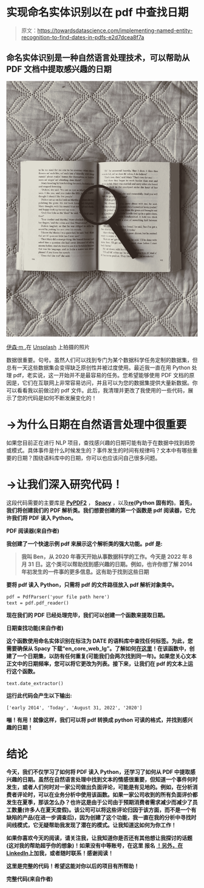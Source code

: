 # 实现命名实体识别以在 pdf 中查找日期

> 原文：<https://towardsdatascience.com/implementing-named-entity-recognition-to-find-dates-in-pdfs-e2d7dcea8f7a>

## 命名实体识别是一种自然语言处理技术，可以帮助从 PDF 文档中提取感兴趣的日期

![](img/62941f4643dc0c3d6496305f1f5e1c28.png)

[伊森·m .](https://unsplash.com/@itsethan?utm_source=medium&utm_medium=referral)在 [Unsplash](https://unsplash.com?utm_source=medium&utm_medium=referral) 上拍摄的照片

数据很重要。句号。虽然人们可以找到专门为某个数据科学任务定制的数据集，但总有一天这些数据集会变得缺乏原创性并被过度使用。最近我一直在用 Python 处理 pdf，老实说，这一开始并不是最容易的任务。您希望能够使用 PDF 文档的原因是，它们在互联网上非常容易访问，并且可以为您的数据集提供大量新数据。你可以看看我以前做过的 pdf 文件。此后，我清理并更改了我使用的一些代码，展示了您的代码是如何不断发展变化的！

[](/natural-language-processing-pdf-processing-function-for-obtaining-a-general-overview-6fa63e81fbf1)  

# →为什么日期在自然语言处理中很重要

如果您目前正在进行 NLP 项目，查找感兴趣的日期可能有助于在数据中找到趋势或模式。具体事件是什么时候发生的？事件发生的时间有规律吗？文本中有哪些重要的日期？围绕语料库中的日期，你可以也应该问自己很多问题。

# **→让我们深入研究代码！**

这段代码需要的主要库是 [**PyPDF2**](https://pypi.org/project/PyPDF2/) ， [**Spacy**](https://spacy.io/) ，以及[**re**](https://docs.python.org/3/library/re.html)**(Python 固有的)**。**首先，我们将创建我们的 PDF 解析类。我们想要创建的第一个函数是 pdf 阅读器，它允许我们将 PDF 读入 Python。**

**PDF 阅读器(来自作者)**

**我创建了一个快速示例 pdf 来展示这个解析类的强大功能。pdf 是:**

> **我叫 Ben，从 2020 年春天开始从事数据科学的工作。今天是 2022 年 8 月 31 日。这个类可以帮助找到感兴趣的日期。例如，也许你想了解 2014 年初发生的一件事的更多信息。这有助于找到这些日期**

**要将 pdf 读入 Python，只需将 pdf 的文件路径放入 pdf 解析对象类中。**

```
pdf = PdfParser('your file path here')
text = pdf.pdf_reader()
```

**现在我们的 PDF 已经处理完毕，我们可以创建一个函数来提取日期。**

**日期查找功能(来自作者)**

**这个函数使用命名实体识别在标注为 DATE 的语料库中查找任何标签。为此，您需要确保从 Spacy 下载“en_core_web_lg”。了解如何[在这里](https://spacy.io/models/en)！在该函数中，创建了一个日期集，以防有任何重复(可能我们会两次找到同一年)。如果您关心文本正文中的日期频率，您可以将它更改为列表。接下来，让我们在 pdf 的文本上运行这个函数。**

```
text.date_extractor()
```

**运行此代码会产生以下输出:**

```
['early 2014', 'Today', 'August 31, 2022', '2020']
```

**嘣！有用！就像这样，我们可以将 pdf 转换成 python 可读的格式，并找到感兴趣的日期！**

# **结论**

**今天，我们不仅学习了如何将 PDF 读入 Python，还学习了如何从 PDF 中提取感兴趣的日期。虽然在自然语言处理中找到文本的情感很重要，但知道一个事件何时发生，或者人们何时对一家公司做出负面评论，可能是有见地的。例如，在分析消费者评论时，可以在业务分析中使用该函数。如果一家公司收到的所有负面评价都发生在夏季，那该怎么办？也许这是由于公司由于预期消费者需求减少而减少了员工数量(许多人在夏天度假)。该公司可以将这些评论归因于该方面，而不是一个有缺陷的产品(在进一步调查后)，因为创建了这个功能，我一直在我的分析中寻找时间线模式，它无疑帮助我发现了潜在的模式。让我知道这如何为你工作！**

****如果你喜欢今天的阅读，请关注我，让我知道你是否还有其他想让我探讨的话题(这对我的帮助超乎你的想象)！如果没有中等账号，在这里** **报名** [**！另外，在**](https://medium.com/@ben.mccloskey20/membership)[**LinkedIn**](https://www.linkedin.com/in/benjamin-mccloskey-169975a8/)**上加我，或者随时联系！感谢阅读！****

**这里是完整的代码！希望这能对你以后的项目有所帮助！**

**完整代码(来自作者)**